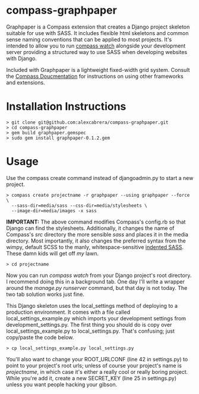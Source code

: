# compass-graphpaper

Graphpaper is a Compass extension that creates a Django project 
skeleton suitable for use with SASS. It includes flexible html skeletons and 
common sense naming conventions that can be applied to most projects. It's 
intended to allow you to run [compass watch](http://compass-style.org/docs/tutorials/command-line/) 
alongside your development server providing a structured way to use SASS when 
developing websites with Django.

Included with Graphpaper is a lightweight fixed-width grid system. Consult 
the [Compass Doucmentation](http://compass-style.org/docs/) for instructions 
on using other frameworks and extensions.

# Installation Instructions

    > git clone git@github.com:alexcabrera/compass-graphpaper.git
    > cd compass-graphpaper
    > gem build graphpaper.gemspec
    > sudo gem install graphpaper-0.1.2.gem

# Usage

Use the compass create command instead of djangoadmin.py to start a new 
project.

    > compass create projectname -r graphpaper --using graphpaper --force \
      --sass-dir=media/sass --css-dir=media/stylesheets \
	  --image-dir=media/images -x sass

__IMPORTANT:__ The above command modifies Compass's config.rb so that Django
can find the stylesheets. Additionally, it changes the name of Compass's *src*
directory the more sensible *sass* and places it in the media directory. Most
importantly, it also changes the preferred syntax from the wimpy, default SCSS
to the manly, whitespace-sensitive [indented SASS](http://bit.ly/cUmklc). 
These damn kids will get off *my* lawn.

    > cd projectname
    
Now you can run *compass watch* from your Django project's root directory. I 
recommend doing this in a background tab. One day I'll write a wrapper around
the *manage.py runserver* command, but that day is not today. The two tab 
solution works just fine.

This Django skeleton uses the local_settings method of deploying to a 
production environment. It comes with a file called local_settings\_example.py
which imports your development settings from development_settings.py. The 
first thing you should do is copy over local_settings\_example.py to 
local_settings.py. That's confusing; just copy/paste the code below.

    > cp local_settings_example.py local_settings.py

You'll also want to change your ROOT_URLCONF (line 42 in settings.py) to point
to your project's root urls; unless of course your project's name is 
*projectname*, in which case it's either a really cool or really boring 
project. While you're add it, create a new SECRET_KEY (line 25 in settings.py)
unless you want people hacking your gibson.
